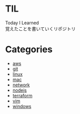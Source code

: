 # TIL
Today I Learned  
覚えたことを書いていくリポジトリ  
# Categories
- [aws](https://github.com/mizukichi3/til/tree/master/aws)
- [git](https://github.com/mizukichi3/til/tree/master/git)
- [linux](https://github.com/mizukichi3/til/tree/master/linux)
- [mac](https://github.com/mizukichi3/til/tree/master/mac)
- [network](https://github.com/mizukichi3/til/tree/master/network)
- [nodejs](https://github.com/mizukichi3/til/tree/master/nodejs)
- [terraform](https://github.com/mizukichi3/til/tree/master/terraform)
- [vim](https://github.com/mizukichi3/til/tree/master/vim)  
- [windows](https://github.com/mizukichi3/til/tree/master/windows)  
